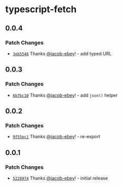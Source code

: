 # typescript-fetch

## 0.0.4

### Patch Changes

- [`3eb5546`](https://github.com/jacob-ebey/typescript-fetch/commit/3eb554685e6490f2b79e574d458deb52e6472b79) Thanks [@jacob-ebey](https://github.com/jacob-ebey)! - add typed URL

## 0.0.3

### Patch Changes

- [`6b7bc10`](https://github.com/jacob-ebey/typescript-fetch/commit/6b7bc101b17e606b2ba01775e2444e07807c781f) Thanks [@jacob-ebey](https://github.com/jacob-ebey)! - add `json()` helper

## 0.0.2

### Patch Changes

- [`9f55ec1`](https://github.com/jacob-ebey/typescript-fetch/commit/9f55ec1c493341fb0e662a5b45c61dfe8aef4888) Thanks [@jacob-ebey](https://github.com/jacob-ebey)! - re-export

## 0.0.1

### Patch Changes

- [`5228974`](https://github.com/jacob-ebey/typescript-fetch/commit/52289747f20eb015dacb5690699b376297d6b73a) Thanks [@jacob-ebey](https://github.com/jacob-ebey)! - initial release
